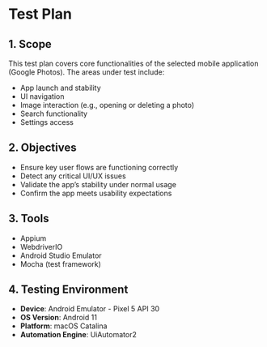 # Test Plan

## 1. Scope
This test plan covers core functionalities of the selected mobile application (Google Photos). The areas under test include:
- App launch and stability
- UI navigation
- Image interaction (e.g., opening or deleting a photo)
- Search functionality
- Settings access

## 2. Objectives
- Ensure key user flows are functioning correctly
- Detect any critical UI/UX issues
- Validate the app’s stability under normal usage
- Confirm the app meets usability expectations

## 3. Tools
- Appium
- WebdriverIO
- Android Studio Emulator
- Mocha (test framework)

## 4. Testing Environment
- **Device**: Android Emulator - Pixel 5 API 30
- **OS Version**: Android 11
- **Platform**: macOS Catalina
- **Automation Engine**: UiAutomator2
